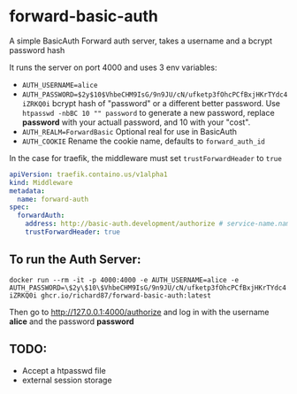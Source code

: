 # forward-basic-auth

A simple BasicAuth Forward auth server, takes a username and a bcrypt password hash

It runs the server on port 4000 and uses 3 env variables:
- `AUTH_USERNAME=alice`
- `AUTH_PASSWORD=$2y$10$VhbeCHM9IsG/9n9JU/cN/ufketp3fOhcPCfBxjHKrTYdc4iZRKQ0i` bcrypt hash of "password" or a different better password. Use `htpasswd -nbBC 10 "" password` to generate a new password, replace **password** with your actuall password, and 10 with your "cost".
- `AUTH_REALM=ForwardBasic` Optional real for use in BasicAuth
- `AUTH_COOKIE` Rename the cookie name, defaults to `forward_auth_id`

In the case for traefik, the middleware must set `trustForwardHeader` to `true` 

```yaml
apiVersion: traefik.containo.us/v1alpha1
kind: Middleware
metadata:
  name: forward-auth
spec:
  forwardAuth:
    address: http://basic-auth.development/authorize # service-name.namespace
    trustForwardHeader: true
```

## To run the Auth Server:

`docker run --rm -it -p 4000:4000 -e AUTH_USERNAME=alice -e AUTH_PASSWORD=\$2y\$10\$VhbeCHM9IsG/9n9JU/cN/ufketp3fOhcPCfBxjHKrTYdc4iZRKQ0i ghcr.io/richard87/forward-basic-auth:latest`

Then go to http://127.0.0.1:4000/authorize and log in with the username **alice** and the password **password**

## TODO:
- Accept a htpasswd file
- external session storage